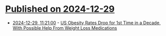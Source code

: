# [Published on 2024-12-29](index.md)

* [2024-12-29, 11:21:00](https://soylentnews.org/article.pl?sid=24/12/28/1636244&from=rss) - [US Obesity Rates Drop for 1st Time in a Decade, With Possible Help From Weight Loss Medications](https://soylentnews.org/article.pl?sid=24/12/28/1636244&from=rss)
